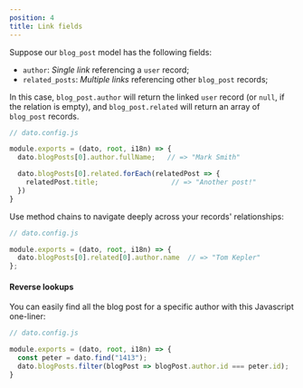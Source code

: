 ```yaml
---
position: 4
title: Link fields
---
```


Suppose our `blog_post` model has the following fields:

* `author`: *Single link* referencing a `user` record;
* `related_posts`: *Multiple links* referencing other `blog_post` records;

In this case, `blog_post.author` will return the linked `user` record (or `null`, if the relation is empty), and `blog_post.related` will return an array of `blog_post` records.

```javascript
// dato.config.js

module.exports = (dato, root, i18n) => {
  dato.blogPosts[0].author.fullName;   // => "Mark Smith"

  dato.blogPosts[0].related.forEach(relatedPost => {
    relatedPost.title;                  // => "Another post!"
  })
}
```

Use method chains to navigate deeply across your records' relationships:

```javascript
// dato.config.js

module.exports = (dato, root, i18n) => {
  dato.blogPosts[0].related[0].author.name  // => "Tom Kepler"
};
```

#### Reverse lookups

You can easily find all the blog post for a specific author with this Javascript one-liner:

```javascript
// dato.config.js

module.exports = (dato, root, i18n) => {
  const peter = dato.find("1413");
  dato.blogPosts.filter(blogPost => blogPost.author.id === peter.id);
}
```
